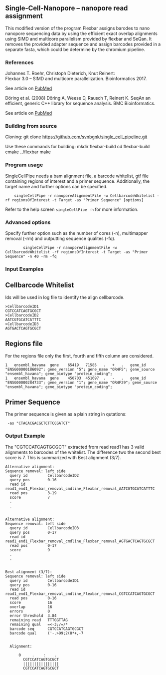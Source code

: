 ## Single-Cell-Nanopore – nanopore read assignment

This modified version of the program Flexbar assigns barodes to nano nanopore sequencing data by using the
    efficient exact overlap alignments using SIMD and multicore parallelism provided by flexbar and SeQan. It removes the
    provided adapter sequence and assign barcodes provided in a separate fasta, which could be determine by the
    chromium pipeline.


### References

Johannes T. Roehr, Christoph Dieterich, Knut Reinert:  
Flexbar 3.0 – SIMD and multicore parallelization. Bioinformatics 2017.

See article on [PubMed](https://www.ncbi.nlm.nih.gov/pubmed/28541403)

Döring et al. (2008) Döring A, Weese D, Rausch T, Reinert K. 
SeqAn an efficient, generic C++ library for sequence analysis. BMC Bioinformatics.

See article on [PubMed](https://www.ncbi.nlm.nih.gov/pubmed/28888961)


### Building from source

Cloning:
	git clone https://github.com/svnbgnk/single_cell_pipeline.git

Use these commands for building:
	mkdir flexbar-build
	cd flexbar-build
	cmake ../flexbar
	make

### Program usage

SingleCellPipe needs a bam alignment file, a barcode whitelist, gtf file containing regions of interest and a primer sequence. Additionally, the target name and further options can be specified. 

```
	singleCellPipe -r nanoporeAlignmentFile -w CellbarcodeWhitelist -rf regionsOfInterest -t Target -as "Primer Sequence" [options]
```

Refer to the help screen `singleCellPipe -h` for more information.

### Advanced options

Specify further option such as the number of cores (-n), multimapper removal (-rm) and outputting sequence qualites (-fq).
```
        singleCellPipe -r nanoporeAlignmentFile -w CellbarcodeWhitelist -rf regionsOfInterest -t Target -as "Primer Sequence" -n 40 -rm -fq
```

### Input Examples

## Cellbarcode Whitelist
Ids will be used in log file to identify the align cellbarcode.
```
>CellbarcodeID1
CGTCCATCAGTGCGCT
>CellbarcodeID2
AATCGTGCATCATTTC
>CellbarcodeID3
AGTGACTCAGTGCGCT

```


## Regions file

For the regions file only the first, fourth and fifth column are considered. 
```
1	ensembl_havana	gene	65419	71585	.	+	.	gene_id "ENSG00000186092"; gene_version "5"; gene_name "OR4F5"; gene_source "ensembl_havana"; gene_biotype "protein_coding";
1	ensembl_havana	gene	450703	451697	.	-	.	gene_id "ENSG00000284733"; gene_version "1"; gene_name "OR4F29"; gene_source "ensembl_havana"; gene_biotype "protein_coding";
```
## Primer Sequence

The primer sequence is given as a plain string in qutations:
```
 -as "CTACACGACGCTCTTCCGATCT"
```

### Output Example

The "CGTCCATCAGTGCGCT" extracted from read read1  has 3 valid alignments to barcodes of the whitelist. The difference two the second best score is 7. 
This is summarized with Best alignment (3/7). 

```
Alternative alignment:
Sequence removal: left side
  query id         CellbarcodeID2
  query pos        0-16
  read id          read1_end1_Flexbar_removal_cmdline_Flexbar_removal_AATCGTGCATCATTTC
  read pos         3-19
  score            7
  .
  .


Alternative alignment:
Sequence removal: left side
  query id         CellbarcodeID3
  query pos        0-17
  read id          read1_end1_Flexbar_removal_cmdline_Flexbar_removal_AGTGACTCAGTGCGCT
  read pos         0-17
  score            9
  .
  .


Best alignment (3/7):
Sequence removal: left side
  query id         CellbarcodeID1
  query pos        0-16
  read id          read1_end1_Flexbar_removal_cmdline_Flexbar_removal_CGTCCATCAGTGCGCT
  read pos         0-16
  score            16
  overlap          16
  errors           0
  error threshold  3.84
  remaining read   TTTGGTTAG
  remaining qual   =<-3;/=/*
  barcode seq      CGTCCATCAGTGCGCT
  barcode qual     ('-.>99;2(8*+,-7


  Alignment:

      0     .    :    .  
        CGTCCATCAGTGCGCT
        ||||||||||||||||
        CGTCCATCAGTGCGCT
```
